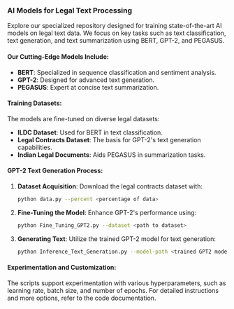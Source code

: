 ### **AI Models for Legal Text Processing**

Explore our specialized repository designed for training state-of-the-art AI models on legal text data. We focus on key tasks such as text classification, text generation, and text summarization using BERT, GPT-2, and PEGASUS.

#### **Our Cutting-Edge Models Include:**

- **BERT**: Specialized in sequence classification and sentiment analysis.
- **GPT-2**: Designed for advanced text generation.
- **PEGASUS**: Expert at concise text summarization.

#### **Training Datasets:**

The models are fine-tuned on diverse legal datasets:
- **ILDC Dataset**: Used for BERT in text classification.
- **Legal Contracts Dataset**: The basis for GPT-2's text generation capabilities.
- **Indian Legal Documents**: Aids PEGASUS in summarization tasks.

#### **GPT-2 Text Generation Process:**

1. **Dataset Acquisition**:
   Download the legal contracts dataset with:
   ```bash
   python data.py --percent <percentage of data>
   ```

2. **Fine-Tuning the Model**:
   Enhance GPT-2's performance using:
   ```bash
   python Fine_Tuning_GPT2.py --dataset <path to dataset>
   ```

3. **Generating Text**:
   Utilize the trained GPT-2 model for text generation:
   ```bash
   python Inference_Text_Generation.py --model-path <trained GPT2 model path>
   ```

#### **Experimentation and Customization:**

The scripts support experimentation with various hyperparameters, such as learning rate, batch size, and number of epochs. For detailed instructions and more options, refer to the code documentation.
